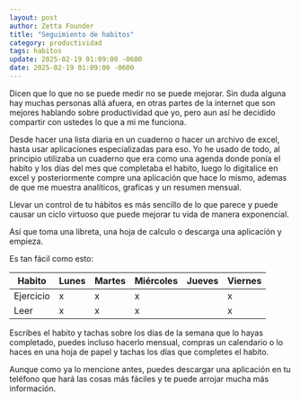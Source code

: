 ```yaml
---
layout: post
author: Zetta Founder
title: "Seguimiento de habitos"
category: productividad
tags: habitos
update: 2025-02-19 01:09:00 -0600
date: 2025-02-19 01:09:00 -0600
---
```

Dicen que lo que no se puede medir no se puede mejorar. Sin duda alguna hay muchas personas allá afuera, en otras partes de la internet que son mejores hablando sobre productividad que yo, pero aun así he decidido compartir con ustedes lo que a mi me funciona.

Desde hacer una lista diaria en un cuaderno o hacer un archivo de excel, hasta usar aplicaciones especializadas para eso. Yo he usado de todo, al principio utilizaba un cuaderno que era como una agenda donde ponía el habito y los días del mes que completaba el habito, luego lo digitalice en excel y posteriormente compre una aplicación que hace lo mismo, ademas de que me muestra analíticos, graficas y un resumen mensual.

Llevar un control de tu hábitos es más sencillo de lo que parece y puede causar un ciclo virtuoso que puede mejorar tu vida de manera exponencial.

Así que toma una libreta, una hoja de calculo o descarga una aplicación y empieza.

Es tan fácil como esto:

|Habito|Lunes|Martes|Miércoles|Jueves|Viernes|
|------|-----|------|---------|------|-------|
|Ejercicio| x|     x| x       |      | x     |
|Leer  | x| x|  x   |         |  x   | x     |

Escribes el habito y tachas sobre los días de la semana que lo hayas completado, puedes incluso hacerlo mensual, compras un calendario o lo haces en una hoja de papel y tachas los días que completes el habito.

Aunque como ya lo mencione antes, puedes descargar una aplicación en tu teléfono que hará las cosas más fáciles y te puede arrojar mucha más información.